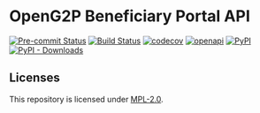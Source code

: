 # OpenG2P Beneficiary Portal API
[![Pre-commit Status](https://github.com/OpenG2P/openg2p-beneficiary-portal-api/actions/workflows/pre-commit.yml/badge.svg?branch=1.0)](https://github.com/OpenG2P/openg2p-beneficiary-portal-api/actions/workflows/pre-commit.yml?query=branch%3A1.0)
[![Build Status](https://github.com/OpenG2P/openg2p-beneficiary-portal-api/actions/workflows/test.yml/badge.svg?branch=1.0)](https://github.com/OpenG2P/openg2p-beneficiary-portal-api/actions/workflows/test.yml?query=branch%3A1.0)
[![codecov](https://codecov.io/gh/OpenG2P/openg2p-beneficiary-portal-api/branch/1.0/graph/badge.svg)](https://codecov.io/gh/OpenG2P/openg2p-beneficiary-portal-api)
[![openapi](https://img.shields.io/badge/open--API-swagger-brightgreen)](https://validator.swagger.io/?url=https://raw.githubusercontent.com/OpenG2P/openg2p-beneficiary-portal-api/1.0/api-docs/generated/openapi.json)
[![PyPI](https://img.shields.io/pypi/v/openg2p-beneficiary-portal-api?label=pypi%20package)](https://pypi.org/project/openg2p-beneficiary-portal-api)
[![PyPI - Downloads](https://img.shields.io/pypi/dm/openg2p-beneficiary-portal-api)](https://pypi.org/project/openg2p-beneficiary-portal-api)


## Licenses

This repository is licensed under [MPL-2.0](LICENSE).
